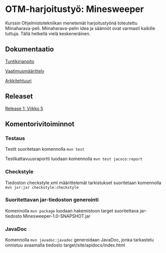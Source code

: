 # OTM-harjoitustyö: Minesweeper

Kurssin Ohjelmistotekniikan menetemät harjoitustyönä toteutettu Miinaharava-peli. Miinaharava-pelin idea ja säännöt ovat varmasti kaikille tuttuja. Tällä hetkellä vielä keskeneräinen.


## Dokumentaatio

[Tuntikirjanpito](https://github.com/Viannaiv/otm-harjoitustyo/blob/master/dokumentaatio/tuntikirjanpito.md)

[Vaatimusmäärittely](https://github.com/Viannaiv/otm-harjoitustyo/blob/master/dokumentaatio/vaatimusmäärittely.md)

[Arkkitehtuuri](https://github.com/Viannaiv/otm-harjoitustyo/blob/master/dokumentaatio/arkkitehtuuri.md)


## Releaset
[Release 1: Viikko 5](https://github.com/Viannaiv/otm-harjoitustyo/releases/tag/otm)

## Komentorivitoiminnot

### Testaus

Testit suoritetaan komennolla  ```mvn test```

Testikattavuusraportti luodaan komennolla  ```mvn test jacoco:report```

### Checkstyle

Tiedoston checkstyle.xml määrittelemät tarkistukset suoritetaan komennolla  ```mvn jxr:jxr checkstyle:checkstyle```

### Suoritettavan jar-tiedoston generointi

Komennolla  ```mvn package```  luodaan hakemistoon target suoritettava jar-tiedosto Minesweeper-1.0-SNAPSHOT.jar

### JavaDoc

Komennolla ```mvn javadoc:javadoc``` generoidaan JavaDoc, jonka tarkastelu onnistuu avaamalla
tiedosto target/site/apidocs/index.html

